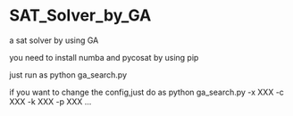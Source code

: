 # SAT_Solver_by_GA
a sat solver by using GA

you need to install numba and pycosat by using pip

just run as python ga_search.py

if you want to change the config,just do as python ga_search.py -x XXX -c XXX -k XXX -p XXX ...
